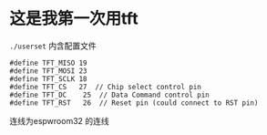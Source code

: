 # 这是我第一次用tft
` ./userset ` 内含配置文件
```
#define TFT_MISO 19
#define TFT_MOSI 23
#define TFT_SCLK 18
#define TFT_CS   27  // Chip select control pin
#define TFT_DC    25  // Data Command control pin
#define TFT_RST   26  // Reset pin (could connect to RST pin)

```

连线为espwroom32 的连线
